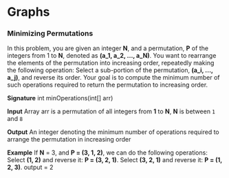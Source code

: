 # Graphs

### Minimizing Permutations

In this problem, you are given an integer **N**, and a permutation, **P** of the integers from 1 to **N**, denoted as **(a_1, a_2, ..., a_N)**. 
You want to rearrange the elements of the permutation into increasing order, repeatedly making the following operation:
Select a sub-portion of the permutation, **(a_i, ..., a_j)**, and reverse its order.
Your goal is to compute the minimum number of such operations required to return the permutation to increasing order.


**Signature**
int minOperations(int[] arr)


**Input**
Array arr is a permutation of all integers from **1** to **N**, **N** is between `1` and `8`


**Output**
An integer denoting the minimum number of operations required to arrange the permutation in increasing order


**Example**
If **N** = 3, and **P = (3, 1, 2)**, we can do the following operations:
Select **(1, 2)** and reverse it: **P = (3, 2, 1)**.
Select **(3, 2, 1)** and reverse it: **P = (1, 2, 3)**.
output = 2
